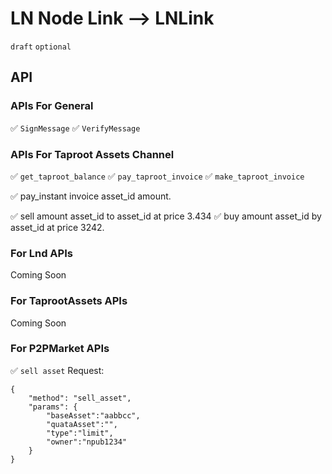 LN Node Link --> LNLink
======
`draft` `optional`
## API

### APIs For General
✅ `SignMessage`
✅ `VerifyMessage`

### APIs For Taproot Assets Channel
✅ `get_taproot_balance`
✅ `pay_taproot_invoice`
✅ `make_taproot_invoice`

✅ pay_instant invoice asset_id amount.

✅ sell amount asset_id to asset_id at price 3.434
✅ buy amount asset_id by asset_id  at price 3242.

### For Lnd APIs
Coming Soon

### For TaprootAssets APIs
Coming Soon

### For P2PMarket APIs

✅ `sell asset`
Request: 
```jsonc
{
    "method": "sell_asset",
    "params": {
        "baseAsset":"aabbcc",
        "quataAsset":"",
        "type":"limit",
        "owner":"npub1234"
    }
}
```
